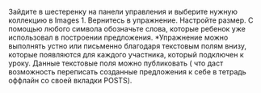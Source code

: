 Зайдите в шестеренку на панели управления и выберите нужную коллекцию в Images 1. Вернитесь в упражнение. Настройте размер. С помощью любого символа обозначьте слова, которые ребенок уже использовал в построении предложения.
*Упражнение можно выполнять устно или письменно благодаря текстовым полям внизу, которые появляются для каждого участника, который подключен к уроку. Данные текстовые поля можно публиковать ( что даст возможность переписать созданные предложения к себе в тетрадь оффлайн со своей вкладки POSTS).
